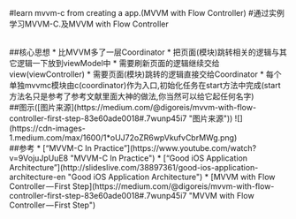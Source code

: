 #learn mvvm-c from creating a app.(MVVM with Flow Controller)
#通过实例学习MVVM-C.及MVVM with Flow Controller

<br/>
##核心思想
* 比MVVM多了一层Coordinator
* 把页面(模块)跳转相关的逻辑与其它逻辑一下放到viewModel中
* 需要刷新页面的逻辑继续交给view(viewController)
* 需要页面(模块)跳转的逻辑直接交给Coordinator
* 每个单独mvvmc模块由c(coordinator)作为入口,初始化任务在start方法中完成(start 方法名只是参考了参考文献里面大神的做法,你当然可以给它起任何名字)

<br/>
##图示([图片来源](https://medium.com/@digoreis/mvvm-with-flow-controller-first-step-83e60ade0018#.7wunp45i7 "图片来源"))
![](https://cdn-images-1.medium.com/max/1600/1*oUJ72oZR6wpVkufvCbrMWg.png)  

<br/>
##参考
* [“MVVM-C In Practice”](https://www.youtube.com/watch?v=9VojuJpUuE8 "MVVM-C In Practice")
* [“Good iOS Application Architecture”](http://slideslive.com/38897361/good-ios-application-architecture-en "Good iOS Application Architecture")
* [MVVM with Flow Controller — First Step](https://medium.com/@digoreis/mvvm-with-flow-controller-first-step-83e60ade0018#.7wunp45i7 "MVVM with Flow Controller — First Step")
